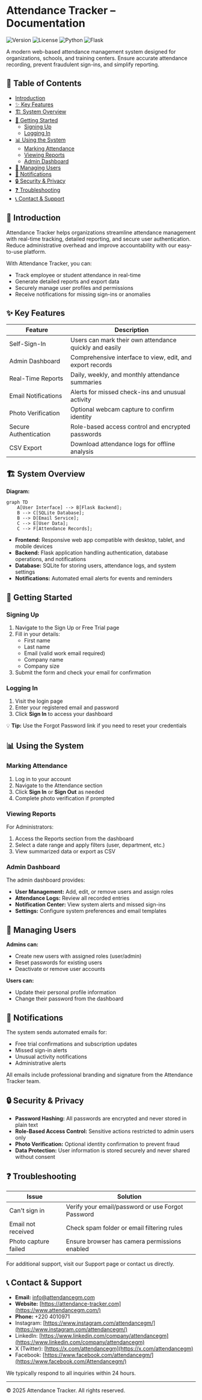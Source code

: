 # Attendance Tracker – Documentation

![Version](https://img.shields.io/badge/Version-1.0-blue) ![License](https://img.shields.io/badge/License-MIT-green) ![Python](https://img.shields.io/badge/Python-3.8%252B-blue) ![Flask](https://img.shields.io/badge/Flask-2.0%252B-lightgrey)

A modern web-based attendance management system designed for organizations, schools, and training centers. Ensure accurate attendance recording, prevent fraudulent sign-ins, and simplify reporting.

## 📖 Table of Contents
- [Introduction](#introduction)
- [✨ Key Features](#-key-features)
- [🏗️ System Overview](#-system-overview)
- [🚀 Getting Started](#-getting-started)
  - [Signing Up](#signing-up)
  - [Logging In](#logging-in)
- [📊 Using the System](#-using-the-system)
  - [Marking Attendance](#marking-attendance)
  - [Viewing Reports](#viewing-reports)
  - [Admin Dashboard](#admin-dashboard)
- [👥 Managing Users](#-managing-users)
- [🔔 Notifications](#-notifications)
- [🔒 Security & Privacy](#-security--privacy)
- [❓ Troubleshooting](#-troubleshooting)
- [📞 Contact & Support](#-contact--support)

## 📝 Introduction
Attendance Tracker helps organizations streamline attendance management with real-time tracking, detailed reporting, and secure user authentication. Reduce administrative overhead and improve accountability with our easy-to-use platform.

With Attendance Tracker, you can:
- Track employee or student attendance in real-time
- Generate detailed reports and export data
- Securely manage user profiles and permissions
- Receive notifications for missing sign-ins or anomalies

## ✨ Key Features
| Feature | Description |
|---------|-------------|
| Self-Sign-In | Users can mark their own attendance quickly and easily |
| Admin Dashboard | Comprehensive interface to view, edit, and export records |
| Real-Time Reports | Daily, weekly, and monthly attendance summaries |
| Email Notifications | Alerts for missed check-ins and unusual activity |
| Photo Verification | Optional webcam capture to confirm identity |
| Secure Authentication | Role-based access control and encrypted passwords |
| CSV Export | Download attendance logs for offline analysis |

## 🏗️ System Overview
**Diagram:**
```mermaid
graph TD
    A[User Interface] --> B[Flask Backend];
    B --> C[SQLite Database];
    B --> D[Email Service];
    C --> E[User Data];
    C --> F[Attendance Records];
```

- **Frontend:** Responsive web app compatible with desktop, tablet, and mobile devices
- **Backend:** Flask application handling authentication, database operations, and notifications
- **Database:** SQLite for storing users, attendance logs, and system settings
- **Notifications:** Automated email alerts for events and reminders

## 🚀 Getting Started
### Signing Up
1. Navigate to the Sign Up or Free Trial page
2. Fill in your details:
   - First name
   - Last name
   - Email (valid work email required)
   - Company name
   - Company size
3. Submit the form and check your email for confirmation

### Logging In
1. Visit the login page
2. Enter your registered email and password
3. Click **Sign In** to access your dashboard

💡 **Tip:** Use the Forgot Password link if you need to reset your credentials

## 📊 Using the System
### Marking Attendance
1. Log in to your account
2. Navigate to the Attendance section
3. Click **Sign In** or **Sign Out** as needed
4. Complete photo verification if prompted

### Viewing Reports
For Administrators:
1. Access the Reports section from the dashboard
2. Select a date range and apply filters (user, department, etc.)
3. View summarized data or export as CSV

### Admin Dashboard
The admin dashboard provides:
- **User Management:** Add, edit, or remove users and assign roles
- **Attendance Logs:** Review all recorded entries
- **Notification Center:** View system alerts and missed sign-ins
- **Settings:** Configure system preferences and email templates

## 👥 Managing Users
**Admins can:**
- Create new users with assigned roles (user/admin)
- Reset passwords for existing users
- Deactivate or remove user accounts

**Users can:**
- Update their personal profile information
- Change their password from the dashboard

## 🔔 Notifications
The system sends automated emails for:
- Free trial confirmations and subscription updates
- Missed sign-in alerts
- Unusual activity notifications
- Administrative alerts

All emails include professional branding and signature from the Attendance Tracker team.

## 🔒 Security & Privacy
- **Password Hashing:** All passwords are encrypted and never stored in plain text
- **Role-Based Access Control:** Sensitive actions restricted to admin users only
- **Photo Verification:** Optional identity confirmation to prevent fraud
- **Data Protection:** User information is stored securely and never shared without consent

## ❓ Troubleshooting
| Issue | Solution |
|-------|---------|
| Can't sign in | Verify your email/password or use Forgot Password |
| Email not received | Check spam folder or email filtering rules |
| Photo capture failed | Ensure browser has camera permissions enabled |

For additional support, visit our Support page or contact us directly.

## 📞 Contact & Support

- **Email:** info@attendancegm.com
- **Website:** [https://attendance-tracker.com](https://www.attendancegm.com/)
- **Phone:** +220 4010971
- Instagram: [https://www.instagram.com/attendancegm/](https://www.instagram.com/attendancegm/)  
- LinkedIn: [https://www.linkedin.com/company/attendancegm](https://www.linkedin.com/company/attendancegm)  
- X (Twitter): [https://x.com/attendancegm](https://x.com/attendancegm)  
- Facebook: [https://www.facebook.com/attendancegm/](https://www.facebook.com/Attendancegm/)

We typically respond to all inquiries within 24 hours.

---

© 2025 Attendance Tracker. All rights reserved.

